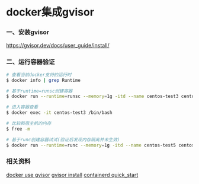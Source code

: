 # docker集成gvisor

### 一、安装gvisor

https://gvisor.dev/docs/user_guide/install/

### 二、运行容器验证

``` bash
# 查看当前docker支持的运行时
$ docker info | grep Runtime

# 基于runtime=runsc创建容器
$ docker run --runtime=runsc --memory=1g -itd --name centos-test3 centos:centos7

# 进入容器查看
$ docker exec -it centos-test3 /bin/bash

# 比较和宿主机的内存
$ free -m

# 基于runc创建容器试试(验证后发现内存隔离并未生效)
$ docker run --runtime=runc --memory=1g -itd --name centos-test5 centos:centos7
```

### 相关资料

[docker use gvisor](https://gvisor.dev/docs/user_guide/quick_start/docker/)
[gvisor install](https://gvisor.dev/docs/user_guide/install/)
[containerd quick_start](https://gvisor.dev/docs/user_guide/containerd/quick_start/)